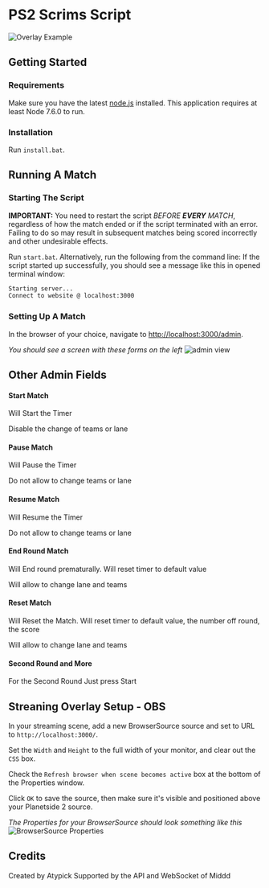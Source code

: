 # PS2 Scrims Script

![Overlay Example](https://i.imgur.com/ZLHFrl1.png)

## Getting Started

### Requirements

Make sure you have the latest [node.js](https://nodejs.org/en/) installed. This application requires at least Node 7.6.0 to run.

### Installation

Run `install.bat`.

## Running A Match

### Starting The Script

**IMPORTANT:** You need to restart the script *BEFORE **EVERY** MATCH*, regardless of how the match ended or if the script terminated with an error. Failing to do so may result in subsequent matches being scored incorrectly and other undesirable effects.

Run ``start.bat``. Alternatively, run the following from the command line:
   If the script started up successfully, you should see a message like this in opened terminal window:

   ```sh $
   Starting server...
   Connect to website @ localhost:3000
   ```

### Setting Up A Match

In the browser of your choice, navigate to <http://localhost:3000/admin>.

_You should see a screen with these forms on the left_ ![admin view](https://i.imgur.com/eXf79Xj.png)

## Other Admin Fields

#### Start Match
Will Start the Timer

Disable the change of teams or lane

#### Pause Match
Will Pause the Timer

Do not allow to change teams or lane

#### Resume Match
Will Resume the Timer

Do not allow to change teams or lane

#### End Round Match
Will End round prematurally.
Will reset timer to default value

Will allow to change lane and teams

#### Reset Match
Will Reset the Match.
Will reset timer to default value, the number off round, the score

Will allow to change lane and teams

#### Second Round and More

For the Second Round Just press Start

## Streaning Overlay Setup - OBS

In your streaming scene, add a new BrowserSource source and set to URL to ``http://localhost:3000/``.

Set the ``Width`` and ``Height`` to the full width of your monitor, and clear out the ``CSS`` box.

Check the ``Refresh browser when scene becomes active`` box at the bottom of the Properties window.

Click ``OK`` to save the source, then make sure it's visible and positioned above your Planetside 2 source.

_The Properties for your BrowserSource should look something like this_   
   ![BrowserSource Properties](https://i.imgur.com/8kFu3pa.png)


## Credits

Created by Atypick
Supported by the API and WebSocket of Middd
